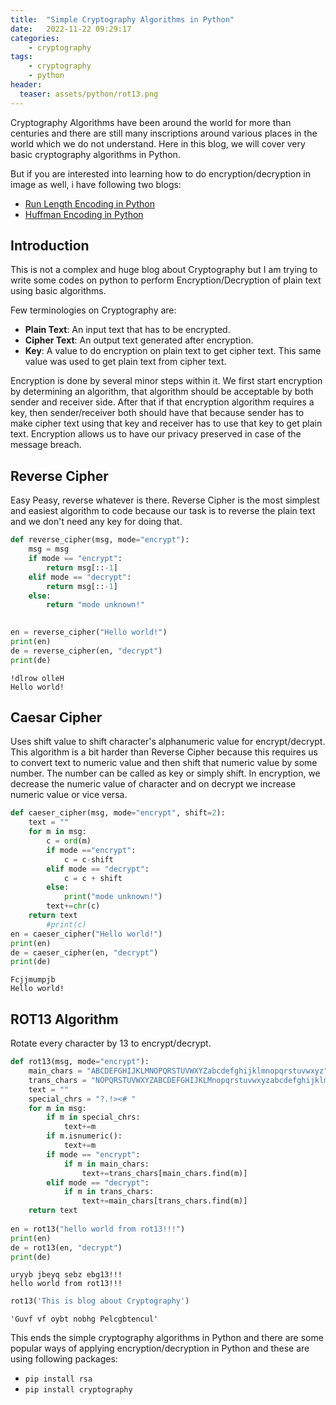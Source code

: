 ```yaml
---
title:  "Simple Cryptography Algorithms in Python"
date:   2022-11-22 09:29:17
categories:
    - cryptography
tags:
    - cryptography
    - python
header:
  teaser: assets/python/rot13.png
---
```


Cryptography Algorithms have been around the world for more than centuries and there are still many inscriptions around various places in the world which we do not understand. Here in this blog, we will cover very basic cryptography algorithms in Python.
 
But if you are interested into learning how to do encryption/decryption in image as well, i have following two blogs:
* [Run Length Encoding in Python]()
* [Huffman Encoding in Python]()
 
## Introduction
This is not a complex and huge blog about Cryptography but I am trying to write some codes on python to perform Encryption/Decryption of plain text using basic algorithms.
 
 
Few terminologies on Cryptography are:
* **Plain Text**: An input text that has to be encrypted.
* **Cipher Text**: An output text generated after encryption.
* **Key**: A value to do encryption on plain text to get cipher text. This same value was used to get plain text from cipher text.
 
Encryption is done by several minor steps within it. We first start encryption by determining an algorithm, that algorithm should be acceptable by both sender and receiver side. After that if that encryption algorithm requires a key, then sender/receiver both should have that because sender has to make cipher text using that key and receiver has to use that key to get plain text. Encryption allows us to have our privacy preserved in case of the message breach.
 
## Reverse Cipher
Easy Peasy, reverse whatever is there. Reverse Cipher is the most simplest and easiest algorithm to code because our task is to reverse the plain text and we don't need any key for doing that.
 
 
```python
def reverse_cipher(msg, mode="encrypt"):  
    msg = msg
    if mode == "encrypt":
        return msg[::-1]
    elif mode == "decrypt":
        return msg[::-1]
    else:
        return "mode unknown!"
   
```
 
 
```python
en = reverse_cipher("Hello world!")
print(en)
de = reverse_cipher(en, "decrypt")
print(de)
```
 
    !dlrow olleH
    Hello world!
   
 
## Caesar Cipher
Uses shift value to shift character's alphanumeric value for encrypt/decrypt. This algorithm is a bit harder than Reverse Cipher because this requires us to convert text to numeric value and then shift that numeric value by some number. The number can be called as key or simply shift. In encryption, we decrease the numeric value of character and on decrypt we increase numeric value or vice versa.
 
 
```python
def caeser_cipher(msg, mode="encrypt", shift=2):
    text = ""
    for m in msg:
        c = ord(m)
        if mode =="encrypt":
            c = c-shift
        elif mode == "decrypt":
            c = c + shift
        else:
            print("mode unknown!")
        text+=chr(c)
    return text
        #print(c)
en = caeser_cipher("Hello world!")
print(en)
de = caeser_cipher(en, "decrypt")
print(de)
```
 
    Fcjjmumpjb
    Hello world!
   
 
## ROT13 Algorithm
Rotate every character by 13 to encrypt/decrypt.
 
 
```python
def rot13(msg, mode="encrypt"):
    main_chars = "ABCDEFGHIJKLMNOPQRSTUVWXYZabcdefghijklmnopqrstuvwxyz"
    trans_chars = "NOPQRSTUVWXYZABCDEFGHIJKLMnopqrstuvwxyzabcdefghijklm"
    text = ""
    special_chrs = "?.!><# "
    for m in msg:
        if m in special_chrs:
            text+=m
        if m.isnumeric():
            text+=m
        if mode == "encrypt":
            if m in main_chars:
                text+=trans_chars[main_chars.find(m)]
        elif mode == "decrypt":
            if m in trans_chars:
                text+=main_chars[trans_chars.find(m)]
    return text
 
en = rot13("hello world from rot13!!!")
print(en)
de = rot13(en, "decrypt")
print(de)
```
 
    uryyb jbeyq sebz ebg13!!!
    hello world from rot13!!!
   
 
 
```python
rot13('This is blog about Cryptography')
```
 
 
 
 
    'Guvf vf oybt nobhg Pelcgbtencul'
 
 
 
This ends the simple cryptography algorithms in Python and there are some popular ways of applying encryption/decryption in Python and these are using following packages:
* `pip install rsa`
* `pip install cryptography`
 

